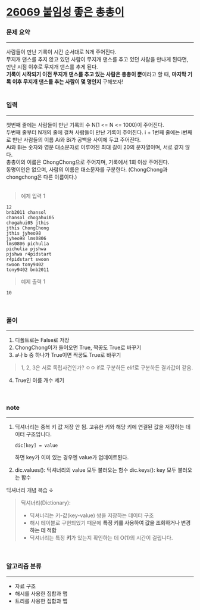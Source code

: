 [26069 붙임성 좋은 총총이](https://www.acmicpc.net/problem/26069)  
=====

### 문제 요약

-----
사람들이 만난 기록이 시간 순서대로 N개 주어진다.  
무지개 댄스를 추지 않고 있던 사람이 무지개 댄스를 추고 있던 사람을 만나게 된다면, 만난 시점 이후로 무지개 댄스를 추게 된다.  
**기록이 시작되기 이전 무지개 댄스를 추고 있는 사람은 총총이 뿐**이라고 할 때, **마지막 기록 이후 무지개 댄스를 추는 사람이 몇 명인지** 구해보자!  
<br>

### 입력

-----
첫번째 줄에는 사람들이 만난 기록의 수 N(1 <= N <= 1000)이 주어진다.  
두번째 줄부터 N개의 줄에 걸쳐 사람들이 만난 기록이 주어진다. i + 1번째 줄에는 i번째로 만난 사람들의 이름 Ai와 Bi가 공백을 사이에 두고 주어진다.  
Ai와 Bi는 숫자와 영문 대소문자로 이루어진 최대 길이 20의 문자열이며, 서로 같지 않다.  
총총이의 이름은 ChongChong으로 주어지며, 기록에서 1회 이상 주어진다.  
동명이인은 없으며, 사람의 이름은 대소문자를 구분한다. (ChongChong과 chongchong은 다른 이름이다.)  
<br>

> 예제 입력 1  
```
12
bnb2011 chansol
chansol chogahui05
chogahui05 jthis
jthis ChongChong
jthis jyheo98
jyheo98 lms0806
lms0806 pichulia
pichulia pjshwa
pjshwa r4pidstart
r4pidstart swoon
swoon tony9402
tony9402 bnb2011
```  
> 예제 출력 1  
```
10
```
<br>

### 풀이  
  
-----
1. 디폴트로는 False로 저장
2. ChongChong이가 들어오면 True, 짝꿍도 True로 바꾸기
3. a나 b 중 하나가 True이면 짝꿍도 True로 바꾸기
> 1, 2, 3은 서로 독립사건인가? ㅇㅇ if로 구분하든 elif로 구분하든 결과값이 같음.  
4. True인 이름 개수 세기
<br>

### note  

-----
1. 딕셔너리는 중복 키 값 저장 안 됨. 고유한 키와 해당 키에 연결된 값을 저장하는 데이터 구조입니다.  
    ```
    dic[key] = value  
    ```
    하면 key가 이미 있는 경우엔 value가 업데이트된다.  

2. dic.values(): 딕셔너리의 value 모두 불러오는 함수
   dic.keys(): key 모두 불러오는 함수

딕셔너리 개념 복습 ↓
> 딕셔너리(Dictionary):  
> - 딕셔너리는 키-값(key-value) 쌍을 저장하는 데이터 구조  
> - 해시 테이블로 구현되었기 때문에 **특정 키를 사용하여 값을 조회하거나 변경하는 데 적합** 
> - 딕셔너리는 특정 **키**가 있는지 확인하는 데 O(1)의 시간이 걸립니다.  
<br>

### 알고리즘 분류

-----
- 자료 구조
- 해시를 사용한 집합과 맵
- 트리를 사용한 집합과 맵